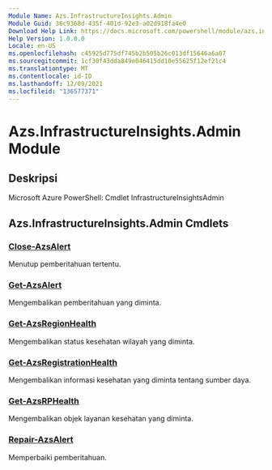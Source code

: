 ```yaml
---
Module Name: Azs.InfrastructureInsights.Admin
Module Guid: 36c9368d-435f-401d-92e3-a02d918fa4e0
Download Help Link: https://docs.microsoft.com/powershell/module/azs.infrastructureinsights.admin
Help Version: 1.0.0.0
Locale: en-US
ms.openlocfilehash: c45925d775df745b2b505b26c013df15646a6a07
ms.sourcegitcommit: 1cf30f43dda849e046415dd10e55625f12ef21c4
ms.translationtype: MT
ms.contentlocale: id-ID
ms.lasthandoff: 12/09/2021
ms.locfileid: "136577371"
---
```

# Azs.InfrastructureInsights.Admin Module
## Deskripsi
Microsoft Azure PowerShell: Cmdlet InfrastructureInsightsAdmin

## Azs.InfrastructureInsights.Admin Cmdlets
### [Close-AzsAlert](Close-AzsAlert.md)
Menutup pemberitahuan tertentu.

### [Get-AzsAlert](Get-AzsAlert.md)
Mengembalikan pemberitahuan yang diminta.

### [Get-AzsRegionHealth](Get-AzsRegionHealth.md)
Mengembalikan status kesehatan wilayah yang diminta.

### [Get-AzsRegistrationHealth](Get-AzsRegistrationHealth.md)
Mengembalikan informasi kesehatan yang diminta tentang sumber daya.

### [Get-AzsRPHealth](Get-AzsRPHealth.md)
Mengembalikan objek layanan kesehatan yang diminta.

### [Repair-AzsAlert](Repair-AzsAlert.md)
Memperbaiki pemberitahuan.


